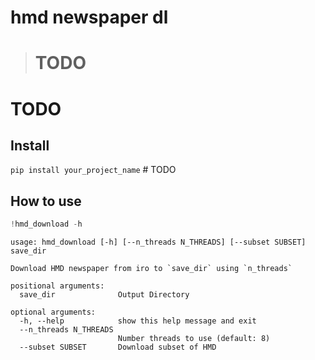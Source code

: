 # hmd newspaper dl
> # TODO


# TODO

## Install

`pip install your_project_name` # TODO

## How to use

```python
!hmd_download -h
```

    usage: hmd_download [-h] [--n_threads N_THREADS] [--subset SUBSET] save_dir
    
    Download HMD newspaper from iro to `save_dir` using `n_threads`
    
    positional arguments:
      save_dir              Output Directory
    
    optional arguments:
      -h, --help            show this help message and exit
      --n_threads N_THREADS
                            Number threads to use (default: 8)
      --subset SUBSET       Download subset of HMD

